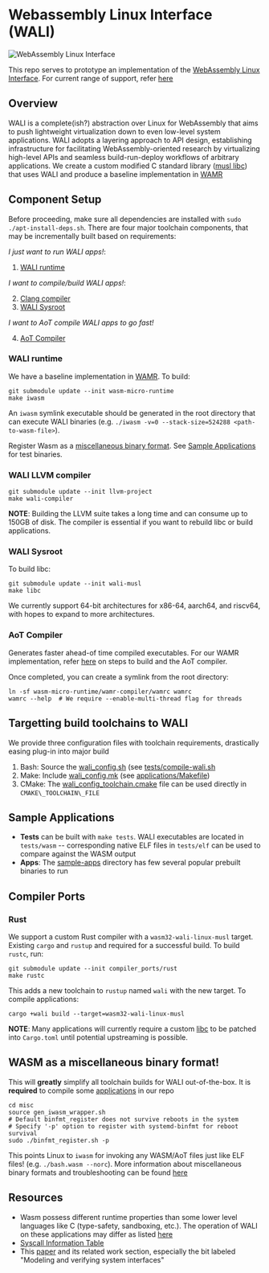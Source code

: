 # Webassembly Linux Interface (WALI)

![WebAssembly Linux Interface](assets/main-logo.png?raw=true)

This repo serves to prototype an implementation of the [WebAssembly Linux Interface](https://arxiv.org/abs/2312.03858). For current range of 
support, refer [here](docs/support.md)

## Overview
WALI is a complete(ish?) abstraction over Linux for WebAssembly that aims to push lightweight virtualization
down to even low-level system applications. 
WALI adopts a layering approach to API design, establishing infrastructure for facilitating WebAssembly-oriented research 
by virtualizing high-level APIs and seamless build-run-deploy workflows of arbitrary applications.
We create a custom modified C standard library ([musl libc](https://github.com/arjunr2/wali-musl)) that uses WALI
and produce a baseline implementation in [WAMR](https://github.com/SilverLineFramework/wasm-micro-runtime/tree/wali)


## Component Setup

Before proceeding, make sure all dependencies are installed with `sudo ./apt-install-deps.sh`. 
There are four major toolchain components, that may be incrementally built based on requirements:

*I just want to run WALI apps!*:
1. [WALI runtime](#wali-runtime)

*I want to compile/build WALI apps!*:

2. [Clang compiler](#wali-llvm-compiler)
3. [WALI Sysroot](#wali-sysroot)

*I want to AoT compile WALI apps to go fast!*

4. [AoT Compiler](#aot-compiler)


### WALI runtime

We have a baseline implementation in [WAMR](https://github.com/SilverLineFramework/wasm-micro-runtime/tree/wali). To build:
```shell
git submodule update --init wasm-micro-runtime
make iwasm
```
An `iwasm` symlink executable should be generated in the root directory that can execute WALI binaries (e.g. `./iwasm -v=0 --stack-size=524288 <path-to-wasm-file>`).

Register Wasm as a [miscellaneous binary format](#wasm-as-a-miscellaneous-binary-format).
See [Sample Applications](#sample-applications) for test binaries.


### WALI LLVM compiler

```shell
git submodule update --init llvm-project
make wali-compiler
```

**NOTE**: Building the LLVM suite takes a long time and can consume up to 150GB of disk. The compiler is essential if you want to rebuild libc or build applications.


### WALI Sysroot

To build libc:
```shell
git submodule update --init wali-musl
make libc
```

We currently support 64-bit architectures for x86-64, aarch64, and riscv64, with hopes to expand
to more architectures. 


### AoT Compiler

Generates faster ahead-of time compiled executables. For our WAMR implementation, refer [here](https://github.com/SilverLineFramework/wasm-micro-runtime/tree/a29e5c633c26a30e54373f658394fab2b95f394e/wamr-compiler)
on steps to build and the AoT compiler.

Once completed, you can create a symlink from the root directory:
```shell
ln -sf wasm-micro-runtime/wamr-compiler/wamrc wamrc
wamrc --help  # We require --enable-multi-thread flag for threads
```


## Targetting build toolchains to WALI

We provide three configuration files with toolchain requirements, drastically easing plug-in into major build 
1. Bash: Source the [wali\_config.sh](wali_config.sh) (see [tests/compile-wali.sh](tests/compile-wali.sh)
2. Make: Include [wali\_config.mk](wali_config.mk) (see [applications/Makefile](applications/Makefile))
3. CMake: The [wali\_config\_toolchain.cmake](wali_config_toolchain.cmake) file can be used directly in `CMAKE\_TOOLCHAIN\_FILE`

## Sample Applications

* **Tests** can be built with `make tests`. WALI executables are located in `tests/wasm` -- corresponding native ELF files in `tests/elf` can be used to compare against the WASM output
* **Apps**: The [sample-apps](sample-apps) directory has few several popular prebuilt binaries to run


## Compiler Ports

### Rust
We support a custom Rust compiler with a `wasm32-wali-linux-musl` target. 
Existing `cargo` and  `rustup` and required for a successful build.
To build `rustc`, run:

```shell
git submodule update --init compiler_ports/rust
make rustc
```

This adds a new toolchain to `rustup` named `wali` with the new target.
To compile applications:
```shell
cargo +wali build --target=wasm32-wali-linux-musl
```

**NOTE**: Many applications will currently require a custom [libc](https://github.com/arjunr2/rust-libc.git) to
be patched into `Cargo.toml` until potential upstreaming is possible.


## WASM as a miscellaneous binary format!

This will **greatly** simplify all toolchain builds for WALI out-of-the-box.
It is **required** to compile some [applications](applications) in our repo
```shell
cd misc
source gen_iwasm_wrapper.sh
# Default binfmt_register does not survive reboots in the system
# Specify '-p' option to register with systemd-binfmt for reboot survival
sudo ./binfmt_register.sh -p
```

This points Linux to `iwasm` for invoking any WASM/AoT files just like ELF files! (e.g. `./bash.wasm --norc`). 
More information about miscellaneous binary formats and troubleshooting can be found [here](https://docs.kernel.org/admin-guide/binfmt-misc.html)


## Resources
* Wasm possess different runtime properties than some lower level languages like C (type-safety, sandboxing, etc.). The operation of WALI on these applications may differ as listed [here](docs/constraints.md)
* [Syscall Information Table](https://docs.google.com/spreadsheets/d/1__2NqMqGLHdjFFYonkF49IkGgfv62TJCpZuXqhXwnlc/edit?usp=sharing)
* This [paper](https://cseweb.ucsd.edu/~dstefan/pubs/johnson:2023:wave.pdf) and its related work section, especially the bit labeled "Modeling and verifying system interfaces"

